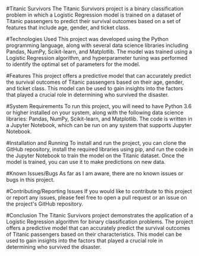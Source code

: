 #Titanic Survivors
The Titanic Survivors project is a binary classification problem in which a Logistic Regression model is trained on a dataset of Titanic passengers to predict their survival outcomes based on a set of features that include age, gender, and ticket class.

#Technologies Used
This project was developed using the Python programming language, along with several data science libraries including Pandas, NumPy, Scikit-learn, and Matplotlib. The model was trained using a Logistic Regression algorithm, and hyperparameter tuning was performed to identify the optimal set of parameters for the model.

#Features
This project offers a predictive model that can accurately predict the survival outcomes of Titanic passengers based on their age, gender, and ticket class. This model can be used to gain insights into the factors that played a crucial role in determining who survived the disaster.

#System Requirements
To run this project, you will need to have Python 3.6 or higher installed on your system, along with the following data science libraries: Pandas, NumPy, Scikit-learn, and Matplotlib. The code is written in a Jupyter Notebook, which can be run on any system that supports Jupyter Notebook.

#Installation and Running
To install and run the project, you can clone the GitHub repository, install the required libraries using pip, and run the code in the Jupyter Notebook to train the model on the Titanic dataset. Once the model is trained, you can use it to make predictions on new data.

#Known Issues/Bugs
As far as I am aware, there are no known issues or bugs in this project.

#Contributing/Reporting Issues
If you would like to contribute to this project or report any issues, please feel free to open a pull request or an issue on the project's GitHub repository.

#Conclusion
The Titanic Survivors project demonstrates the application of a Logistic Regression algorithm for binary classification problems. The project offers a predictive model that can accurately predict the survival outcomes of Titanic passengers based on their characteristics. This model can be used to gain insights into the factors that played a crucial role in determining who survived the disaster.
